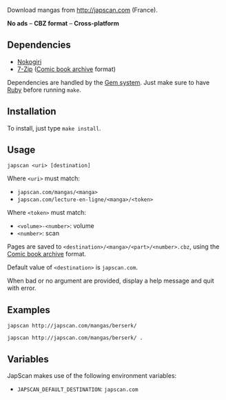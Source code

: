 Download mangas from <http://japscan.com> (France).

**No ads** – **CBZ format** – **Cross-platform**

Dependencies
------------

- [Nokogiri][]
- [7-Zip][] ([Comic book archive][] format)

Dependencies are handled by the [Gem system][RubyGems].
Just make sure to have [Ruby][] before running `make`.

Installation
------------

To install, just type `make install`.

Usage
-----

```
japscan <uri> [destination]
```

Where `<uri>` must match:

- `japscan.com/mangas/<manga>`
- `japscan.com/lecture-en-ligne/<manga>/<token>`

Where `<token>` must match:

- `<volume>-<number>`: volume
- `<number>`: scan

Pages are saved to `<destination>/<manga>/<part>/<number>.cbz`,
using the [Comic book archive] format.

Default value of `<destination>` is `japscan.com`.

When bad or no argument are provided, display a help message and quit with error.

Examples
--------

```
japscan http://japscan.com/mangas/berserk/
```

```
japscan http://japscan.com/mangas/berserk/ .
```

Variables
---------

JapScan makes use of the following environment variables:

- `JAPSCAN_DEFAULT_DESTINATION`: `japscan.com`

[Ruby]: https://ruby-lang.org
[RubyGems]: https://rubygems.org
[Nokogiri]: http://nokogiri.org
[7-Zip]: http://7-zip.org
[Comic book archive]: https://en.wikipedia.org/wiki/Comic_book_archive
